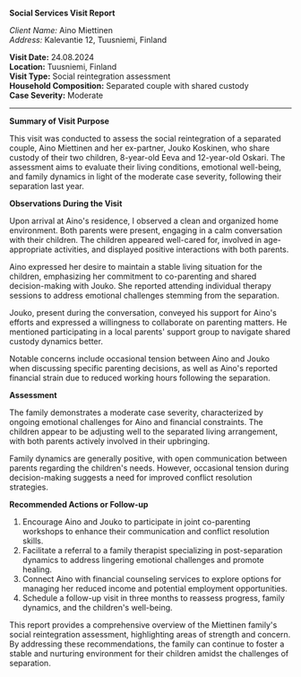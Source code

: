 **Social Services Visit Report**

*Client Name:* Aino Miettinen  
*Address:* Kalevantie 12, Tuusniemi, Finland  

**Visit Date:** 24.08.2024  
**Location:** Tuusniemi, Finland  
**Visit Type:** Social reintegration assessment  
**Household Composition:** Separated couple with shared custody  
**Case Severity:** Moderate

---

**Summary of Visit Purpose**

This visit was conducted to assess the social reintegration of a separated couple, Aino Miettinen and her ex-partner, Jouko Koskinen, who share custody of their two children, 8-year-old Eeva and 12-year-old Oskari. The assessment aims to evaluate their living conditions, emotional well-being, and family dynamics in light of the moderate case severity, following their separation last year.

**Observations During the Visit**

Upon arrival at Aino's residence, I observed a clean and organized home environment. Both parents were present, engaging in a calm conversation with their children. The children appeared well-cared for, involved in age-appropriate activities, and displayed positive interactions with both parents.

Aino expressed her desire to maintain a stable living situation for the children, emphasizing her commitment to co-parenting and shared decision-making with Jouko. She reported attending individual therapy sessions to address emotional challenges stemming from the separation.

Jouko, present during the conversation, conveyed his support for Aino's efforts and expressed a willingness to collaborate on parenting matters. He mentioned participating in a local parents' support group to navigate shared custody dynamics better.

Notable concerns include occasional tension between Aino and Jouko when discussing specific parenting decisions, as well as Aino's reported financial strain due to reduced working hours following the separation.

**Assessment**

The family demonstrates a moderate case severity, characterized by ongoing emotional challenges for Aino and financial constraints. The children appear to be adjusting well to the separated living arrangement, with both parents actively involved in their upbringing.

Family dynamics are generally positive, with open communication between parents regarding the children's needs. However, occasional tension during decision-making suggests a need for improved conflict resolution strategies.

**Recommended Actions or Follow-up**

1. Encourage Aino and Jouko to participate in joint co-parenting workshops to enhance their communication and conflict resolution skills.
2. Facilitate a referral to a family therapist specializing in post-separation dynamics to address lingering emotional challenges and promote healing.
3. Connect Aino with financial counseling services to explore options for managing her reduced income and potential employment opportunities.
4. Schedule a follow-up visit in three months to reassess progress, family dynamics, and the children's well-being.

This report provides a comprehensive overview of the Miettinen family's social reintegration assessment, highlighting areas of strength and concern. By addressing these recommendations, the family can continue to foster a stable and nurturing environment for their children amidst the challenges of separation.